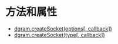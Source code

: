 # 方法和属性

* [dgram.createSocket(options[, callback])](#createSocket_options)
* [dgram.createSocket(type[, callback])](#createSocket_type)